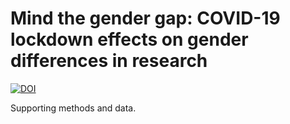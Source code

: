 # Mind the gender gap: COVID-19 lockdown effects on gender differences in research

<!-- badges: start -->
[![DOI](https://zenodo.org/badge/DOI/10.5281/zenodo.5142676.svg)](https://doi.org/10.5281/zenodo.5142676)
<!-- badges: end -->

Supporting methods and data.
